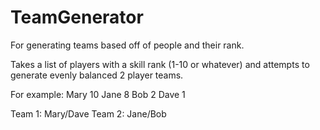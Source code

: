 # TeamGenerator
For generating teams based off of people and their rank.

Takes a list of players with a skill rank (1-10 or whatever) and attempts to generate evenly balanced 2 player teams.

For example:
Mary 10
Jane 8
Bob 2
Dave 1

Team 1: Mary/Dave
Team 2: Jane/Bob
